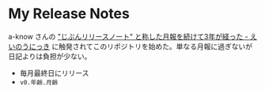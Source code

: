 # My Release Notes

a-know さんの ["じぶんリリースノート" と称した月報を続けて3年が経った - えいのうにっき](https://blog.a-know.me/entry/2019/02/02/214612)
に触発されてこのリポジトリを始めた。単なる月報に過ぎないが日記よりは負担が少ない。

- 毎月最終日にリリース
- `v0.年齢.月齢`
